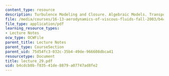 ```yaml
---
content_type: resource
description: Turbulence Modeling and Closure. Algebraic Models. Transport Models
file: /media/courses/16-13-aerodynamics-of-viscous-fluids-fall-2003/b4cdcb8bf83541de8879a07747ad8fe2_lecture_29.pdf
file_type: application/pdf
learning_resource_types:
- Lecture Notes
ocw_type: OCWFile
parent_title: Lecture Notes
parent_type: CourseSection
parent_uid: 75d54fc3-032c-35b4-49de-966608dbca41
resourcetype: Document
title: lecture_29.pdf
uid: b4cdcb8b-f835-41de-8879-a07747ad8fe2
---
```

